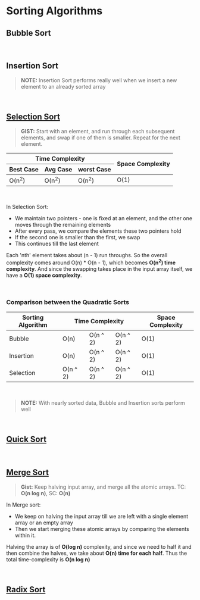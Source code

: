 # Sorting Algorithms

## Bubble Sort


<br />

## Insertion Sort
> **NOTE:**
> Insertion Sort performs really well when we insert a new element to an already sorted array

<br />

## [Selection Sort](https://github.com/andys-github/algo-practice/blob/main/sort/selection-sort.py)
> **GIST:** Start with an element, and run through each subsequent elements, and swap if one of them is smaller. Repeat for the next element.

<table>
  <thead>
    <tr>
      <th colspan="3">Time Complexity</th>
      <th colspan="1" rowspan="2">Space Complexity</th>
    </tr>
    <tr>
      <th>Best Case</th>
      <th>Avg Case</th>
      <th>worst Case</th>
    </tr>
  </thead>
  <tbody>
    <tr>
      <td>O(n<sup>2</sup>)</td>
      <td>O(n<sup>2</sup>)</td>
      <td>O(n<sup>2</sup>)</td>
      <td>O(1)</td>
    </tr>
  </tbody>
</table>

<br />

In Selection Sort:
- We maintain two pointers - one is fixed at an element, and the other one moves through the remaining elements
- After every pass, we compare the elements these two pointers hold
- If the second one is smaller than the first, we swap
- This continues till the last element

Each 'nth' element takes about (n - 1) run throughs. So the overall complexity comes around O(n) * O(n - 1), which becomes **O(n<sup>2</sup>) time complexity**.
And since the swapping takes place in the input array itself, we have a **O(1) space complexity**.

<br />

### Comparison between the Quadratic Sorts
<table>
  <thead>
    <tr>
      <th>Sorting Algorithm</th>
      <th colspan="3">Time Complexity</th>
      <th>Space Complexity</th>
    </tr>
  </thead>
  <tbody>
    <tr>
      <td>Bubble</td>
      <td>O(n)</td>
      <td>O(n ^ 2)</td>
      <td>O(n ^ 2)</td>
      <td>O(1)</td>
    </tr>
    <tr>
      <td>Insertion</td>
      <td>O(n)</td>
      <td>O(n ^ 2)</td>
      <td>O(n ^ 2)</td>
      <td>O(1)</td>
    </tr>
    <tr>
      <td>Selection</td>
      <td>O(n ^ 2)</td>
      <td>O(n ^ 2)</td>
      <td>O(n ^ 2)</td>
      <td>O(1)</td>
    </tr>
  </tbody>
</table>

<br />

> **NOTE:** With nearly sorted data, Bubble and Insertion sorts perform well

<br />

## [Quick Sort](https://github.com/andys-github/algo-practice/blob/main/sort/quick-sort.py)


<br />

## [Merge Sort](https://github.com/andys-github/algo-practice/blob/main/sort/merge-sort.py)
> **Gist:** Keep halving input array, and merge all the atomic arrays. 
> TC: **O(n log n)**, SC: **O(n)**

In Merge sort:
- We keep on halving the input array till we are left with a single element array or an empty array
- Then we start merging these atomic arrays by comparing the elements within it.

Halving the array is of **O(log n)** complexity, and since we need to half it and then combine the halves, we take about **O(n) time for each half**. Thus the total time-complexity is **O(n log n)**


<br />

## [Radix Sort](https://github.com/andys-github/algo-practice/blob/main/sort/radix-sort.py)

<br />
